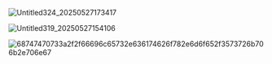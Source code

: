 ![Untitled324_20250527173417](https://github.com/user-attachments/assets/5e331b28-05a8-4308-bc44-6b007aa41e1f)

![Untitled319_20250527154106](https://github.com/user-attachments/assets/31f388b5-3ffc-469f-81d4-a0dc0c01a582)

![68747470733a2f2f66696c65732e636174626f782e6d6f652f3573726b706b2e706e67](https://github.com/user-attachments/assets/88bdd794-eaf2-4256-b2a5-16e23a3faad0)
